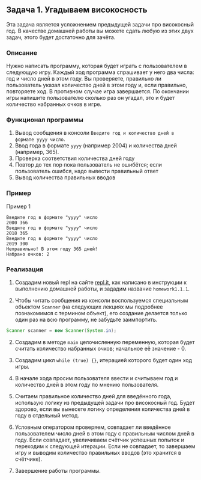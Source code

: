 ## Задача 1. Угадываем високосность
Эта задача является усложнением предыдущей задачи про високосный год. В качестве домашней работы вы можете сдать любую из этих двух задач, этого будет достаточно для зачёта.

### Описание
Нужно написать программу, которая будет играть с пользователем в следующую игру.
Каждый ход программа спрашивает у него два числа: год и число дней в этом году.
Вы проверяете, правильно ли пользователь указал количество дней в этом году и, если правильно, повторяете ход. В противном случае игра завершается.
По окончании игры напишите пользователю сколько раз он угадал, это и будет количество набранных очков в игре.

### Функционал программы
1. Вывод сообщения в консоли `Введите год и количество дней в формате yyyy число`.
2. Ввод года в формате `yyyy` (например 2004) и количества дней (например, 365).
3. Проверка соответствия количества дней году
4. Повтор до тех пор пока пользователь не ошибётся; если пользователь ошибся, надо вывести правильный ответ
5. Вывод количества правильных вводов

### Пример
Пример 1
```
Введите год в формате "yyyy" число
2000 366
Введите год в формате "yyyy" число
2018 365
Введите год в формате "yyyy" число
2019 300
Неправильно! В этом году 365 дней!
Набрано очков: 2
```

### Реализация
1. Создадим новый repl на сайте [repl.it](https://repl.it/repls), как написано в инструкции к выполнению домашней работы, и зададим название `homework1.1.1`.

4. Чтобы читать сообщения из консоли воспользуемся специальным объектом `Scanner` (на следующих лекциях
мы подробнее познакомимся с термином объект), его создание делается только один раз на всю программу, не забудьте заимпортить.

```java
Scanner scanner = new Scanner(System.in);
```

2. Создадим в методе `main` целочисленную переменную, которая будет считать количество набранных очков; начальное её значение - 0.

3. Создадим цикл `while (true) {}`, итерацией которого будет один ход игры.

6. В начале хода просим пользователя ввести и считываем год и количество дней в этом году по мнению пользователя.

7. Считаем правильное количество дней для введённого года, использую логику из предыдущей задачи про високосный год. Будет здорово, если вы вынесете логику определения количества дней в году в отдельный метод.

8. Условным оператором проверяем, совпадает ли введённое пользователем число дней в этом году с правильным числом дней в году. Если совпадает, увеличиваем счётчик успешных попыток и переходим к следующей итерации. Если не совпадает, то завершаем игру и выводим количество правильных вводов (это хранится в счётчике).

9. Завершение работы программы.
